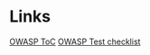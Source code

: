 # Links
[OWASP ToC](https://www.owasp.org/index.php/OWASP_Testing_Guide_v4_Table_of_Contents)
[OWASP Test checklist](https://www.owasp.org/index.php/Testing_Checklist)

